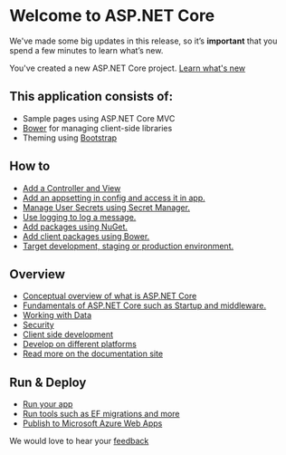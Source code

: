 <div id="header">

# Welcome to ASP.NET Core

<span>We've made some big updates in this release, so it’s **important** that you spend a few minutes to learn what’s new.</span>

You've created a new ASP.NET Core project. [Learn what's new](http://go.microsoft.com/fwlink/?LinkId=518016)

</div>

<div id="main">

<div class="section first">

## This application consists of:

*   Sample pages using ASP.NET Core MVC
*   [Bower](http://go.microsoft.com/fwlink/?LinkId=518004) for managing client-side libraries
*   Theming using [Bootstrap](http://go.microsoft.com/fwlink/?LinkID=398939)

</div>

<div class="section">

## How to

*   [Add a Controller and View](http://go.microsoft.com/fwlink/?LinkID=398600)
*   [Add an appsetting in config and access it in app.](http://go.microsoft.com/fwlink/?LinkID=699562)
*   [Manage User Secrets using Secret Manager.](http://go.microsoft.com/fwlink/?LinkId=699315)
*   [Use logging to log a message.](http://go.microsoft.com/fwlink/?LinkId=699316)
*   [Add packages using NuGet.](http://go.microsoft.com/fwlink/?LinkId=699317)
*   [Add client packages using Bower.](http://go.microsoft.com/fwlink/?LinkId=699318)
*   [Target development, staging or production environment.](http://go.microsoft.com/fwlink/?LinkId=699319)

</div>

<div class="section">

## Overview

*   [Conceptual overview of what is ASP.NET Core](http://go.microsoft.com/fwlink/?LinkId=518008)
*   [Fundamentals of ASP.NET Core such as Startup and middleware.](http://go.microsoft.com/fwlink/?LinkId=699320)
*   [Working with Data](http://go.microsoft.com/fwlink/?LinkId=398602)
*   [Security](http://go.microsoft.com/fwlink/?LinkId=398603)
*   [Client side development](http://go.microsoft.com/fwlink/?LinkID=699321)
*   [Develop on different platforms](http://go.microsoft.com/fwlink/?LinkID=699322)
*   [Read more on the documentation site](http://go.microsoft.com/fwlink/?LinkID=699323)

</div>

<div class="section last">

## Run & Deploy

*   [Run your app](http://go.microsoft.com/fwlink/?LinkID=517851)
*   [Run tools such as EF migrations and more](http://go.microsoft.com/fwlink/?LinkID=517853)
*   [Publish to Microsoft Azure Web Apps](http://go.microsoft.com/fwlink/?LinkID=398609)

</div>

<div id="footer">

We would love to hear your [feedback](http://go.microsoft.com/fwlink/?LinkId=518015)

</div>

</div>
